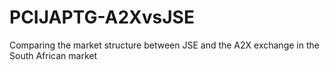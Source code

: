 # PCIJAPTG-A2XvsJSE
Comparing the market structure between JSE and the A2X exchange in the South African market
